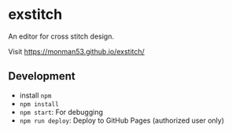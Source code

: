 # exstitch

An editor for cross stitch design.

Visit https://monman53.github.io/exstitch/

## Development

- install `npm`
- `npm install`
- `npm start`: For debugging
- `npm run deploy`: Deploy to GitHub Pages (authorized user only)

